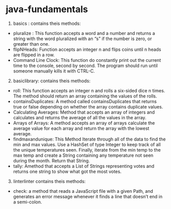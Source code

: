# java-fundamentals

1. basics :
contains theis methods:
- pluralize : 
This function accepts a word and a number and returns a string with the word pluralized with an “s” if the number is zero, or greater than one.
- flipNHeads:
Function accepts an integer n and flips coins until n heads are flipped in a row.
- Command Line Clock:
This function do constantly print out the current time to the console, second by second. The program should run until someone manually kills it with CTRL-C.



2. basiclibrary:
contains theis methods:
- roll:
This function accepts an integer n and rolls a six-sided dice n times. The method should return an array containing the values of the rolls.
- containsDuplicates:
A method called containsDuplicates that returns true or false depending on whether the array contains duplicate values.
- Calculating Averages:
 Method that accepts an array of integers and calculates and returns the average of all the values in the array.
- Arrays of Arrays:
A method accepts an array of arrays calculate the average value for each array and return the array with the lowest average.
- findmaxandunique:
This Method Iterate through all of the data to find the min and max values. Use a HashSet of type Integer to keep track of all the unique temperatures seen. Finally, iterate from the min temp to the max temp and create a String containing any temperature not seen during the month. Return that String.
- tally:
Amethod that accepts a List of Strings representing votes and returns one string to show what got the most votes.


3. linterlinter
contains theis methods:
- check:
a method that reads a JavaScript file with a given Path, and generates an error message whenever it finds a line that doesn’t end in a semi-colon.
